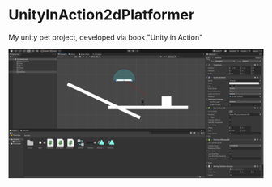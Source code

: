# UnityInAction2dPlatformer

My unity pet project, developed via book "Unity in Action"

![pic](https://github.com/Tres-Poli/UnityInAction2dPlatformer/blob/master/Untitarst.png)
